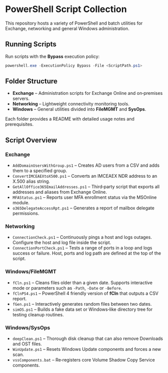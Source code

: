 # PowerShell Script Collection

This repository hosts a variety of PowerShell and batch utilities for Exchange,
networking and general Windows administration.

## Running Scripts

Run scripts with the **Bypass** execution policy:

```powershell
powershell.exe -ExecutionPolicy Bypass -File <ScriptPath.ps1>
```

## Folder Structure

- **Exchange** – Administration scripts for Exchange Online and on‑premises
  servers.
- **Networking** – Lightweight connectivity monitoring tools.
- **Windows** – General utilities divided into **FileMGMT** and **SysOps**.

Each folder provides a README with detailed usage notes and prerequisites.

## Script Overview

### Exchange
- `AddDomainUsersWithGroup.ps1` – Creates AD users from a CSV and adds them to a
  specified group.
- `ConvertIMCEAEXtoX500.ps1` – Converts an IMCEAEX NDR address to an X.500
  alias string.
- `GetAllOffice365EmailAddresses.ps1` – Third‑party script that exports all
  addresses and aliases from Exchange Online.
- `MFAStatus.ps1` – Reports user MFA enrollment status via the MSOnline module.
- `o365DelegateAccessRpt.ps1` – Generates a report of mailbox delegate
  permissions.

### Networking
- `ConnectionCheck.ps1` – Continuously pings a host and logs outages. Configure
  the host and log file inside the script.
- `ConnectionPortCheck.ps1` – Tests a range of ports in a loop and logs success
  or failure. Host, ports and log path are defined at the top of the script.

### Windows/FileMGMT
- `fCln.ps1` – Cleans files older than a given date. Supports interactive mode
  or parameters such as `-Path`, `-Date` or `-Before`.
- `fClnPS4.ps1` – PowerShell 4 friendly version of **fCln** that outputs a CSV
  report.
- `fGen.ps1` – Interactively generates random files between two dates.
- `simOS.ps1` – Builds a fake data set or Windows‑like directory tree for
  testing cleanup routines.

### Windows/SysOps
- `deepClean.ps1` – Thorough disk cleanup that can also remove Downloads and
  OST files.
- `WinUpdate.ps1` – Resets Windows Update components and forces a new scan.
- `vssComponents.bat` – Re‑registers core Volume Shadow Copy Service
  components.

